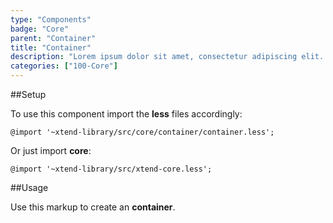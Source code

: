 ```yaml
---
type: "Components"
badge: "Core"
parent: "Container"
title: "Container"
description: "Lorem ipsum dolor sit amet, consectetur adipiscing elit. Nunc tempus laoreet leo sit amet iaculis."
categories: ["100-Core"]
---
```


##Setup

To use this component import the **less** files accordingly:

```less
@import '~xtend-library/src/core/container/container.less';
```

Or just import **core**:

```less
@import '~xtend-library/src/xtend-core.less';
```

##Usage

Use this markup to create an **container**.

<script type="text/plain" class="language-markup">
  <div class="container">
    <!-- content -->
  </div>
</script>
